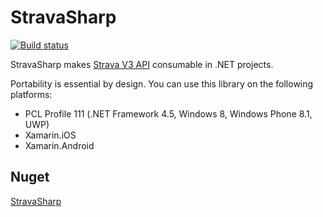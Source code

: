 # StravaSharp

[![Build status](https://ci.appveyor.com/api/projects/status/k41wvuymuowolxa2?svg=true)](https://ci.appveyor.com/project/gabornemeth/stravasharp)

StravaSharp makes [Strava V3 API](https://strava.github.io/api/) consumable in .NET projects.

Portability is essential by design. You can use this library on the following platforms:
* PCL Profile 111 (.NET Framework 4.5, Windows 8, Windows Phone 8.1, UWP)
* Xamarin.iOS
* Xamarin.Android

## Nuget

[StravaSharp](https://www.nuget.org/packages/StravaSharp/)
